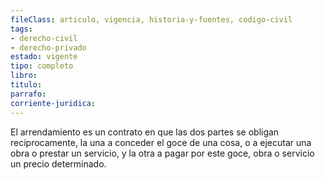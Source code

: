 ```yaml
---
fileClass: articulo, vigencia, historia-y-fuentes, codigo-civil
tags:
- derecho-civil
- derecho-privado
estado: vigente
tipo: completo
libro:
titulo:
parrafo:
corriente-juridica:
---
```

El arrendamiento es un contrato en que las dos partes se obligan recíprocamente, la una a conceder el goce de una cosa, o a ejecutar una obra o prestar un servicio, y la otra a pagar por este goce, obra o servicio un precio determinado.